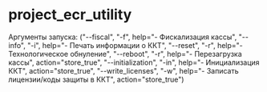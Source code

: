 # project_ecr_utility

 Аргументы запуска: ("--fiscal", "-f", help="- Фискализация кассы", 
                     "--info", "-i", help="- Печать информации о ККТ", 
                     "--reset", "-r", help="- Технологическое обнуление",
                     "--reboot", "-r", help="- Перезагрузка кассы", action="store_true",
                     "--initialization", "-in", help="- Инициализация ККТ", action="store_true",
                     "--write_licenses", "-w", help="- Записать лицензии/коды защиты  в ККТ", action="store_true")
